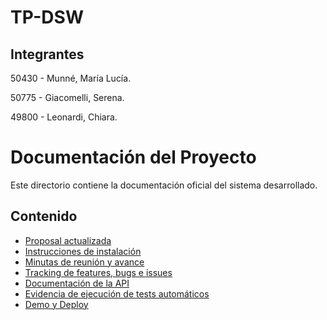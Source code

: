 # TP-DSW

## Integrantes
  50430 - Munné, María Lucía.

  50775 - Giacomelli, Serena.
  
  49800 - Leonardi, Chiara.

# Documentación del Proyecto

Este directorio contiene la documentación oficial del sistema desarrollado.

## Contenido
- [Proposal actualizada](./proposal.md)
- [Instrucciones de instalación](./install.md)
- [Minutas de reunión y avance](./reuniones.md)
- [Tracking de features, bugs e issues](./tracking.md)
- [Documentación de la API](./api.md)
- [Evidencia de ejecución de tests automáticos](./tests.md)
- [Demo y Deploy](./demo.md)

